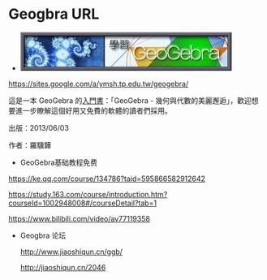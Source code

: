 # Geogbra URL

- ![學習 GeoGebra](images/customLogo.gif)

https://sites.google.com/a/ymsh.tp.edu.tw/geogebra/

這是一本 GeoGebra 的[入門書](http://www.wunan.com.tw/bookdetail.asp?no=11568)：「GeoGebra - 幾何與代數的美麗邂逅」，歡迎想要進一步瞭解這個好用又免費的軟體的讀者們採用。

出版：2013/06/03

作者：羅驥韡

- GeoGebra基础教程免费

https://ke.qq.com/course/134786?taid=595866582912642

https://study.163.com/course/introduction.htm?courseId=1002948008#/courseDetail?tab=1

https://www.bilibili.com/video/av77119358

- Geogbra 论坛

  http://www.jiaoshiqun.cn/ggb/

  http://jiaoshiqun.cn/2046

  





